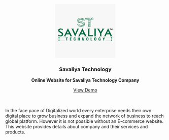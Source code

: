 
<div align="center">
  <a href="https://github.com/othneildrew/Best-README-Template">
    <img src="logo.jpg" alt="Logo" width="190" height="170">
  </a>

<h3 align="center">Savaliya Technology</h3>

<p align="center">
    <b>Online Website for Savaliya Technology Company</b>
    <br />
  </p>
  <a  href="https://savaliyatechnology.com" target="blank" >View Demo</a>
</div>

<br>
<br>

In the face pace of Digitalized world every enterprise needs their own digital place to grow business and expand the network of business to reach global platform. However it is not possible without an E-commerce website. This website provides details about company and their services and products.
